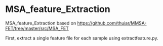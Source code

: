 # MSA_feature_Extraction
MSA_feature_Extraction based on https://github.com/thuiar/MMSA-FET/tree/master/src/MSA_FET

First, extract a single feature file for each sample using extractfeature.py.
